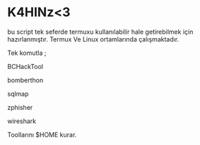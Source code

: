 # K4HINz<3

bu script tek seferde termuxu kullanılabilir hale getirebilmek için hazırlanmıştır.
Termux Ve Linux ortamlarında çalışmaktadır.

Tek komutla ; 

BCHackTool

bomberthon

sqlmap

zphisher

wireshark

Toollarını $HOME kurar. 



